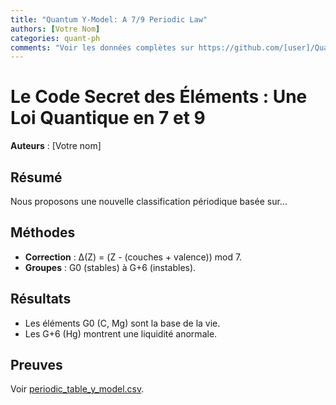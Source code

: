 ```yaml
---
title: "Quantum Y-Model: A 7/9 Periodic Law"
authors: [Votre Nom]
categories: quant-ph
comments: "Voir les données complètes sur https://github.com/[user]/Quantum-Y-Model"
---
```


# Le Code Secret des Éléments : Une Loi Quantique en 7 et 9  
**Auteurs** : [Votre nom]  

## Résumé  
Nous proposons une nouvelle classification périodique basée sur...  

## Méthodes  
- **Correction** : Δ(Z) = (Z - (couches + valence)) mod 7.  
- **Groupes** : G0 (stables) à G+6 (instables).  

## Résultats  
- Les éléments G0 (C, Mg) sont la base de la vie.  
- Les G+6 (Hg) montrent une liquidité anormale.  

## Preuves  
Voir [periodic_table_y_model.csv](/periodic_table_y_model.csv).  

